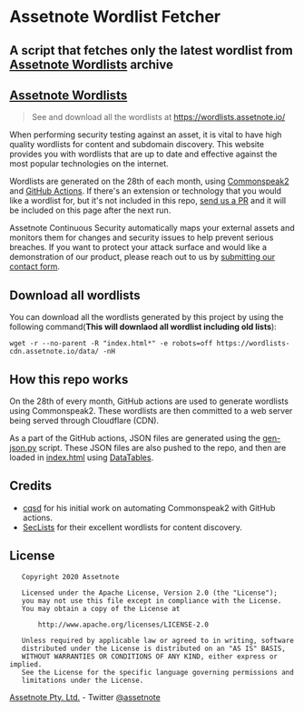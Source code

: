 # Assetnote Wordlist Fetcher

## A script that fetches only the latest wordlist from [Assetnote Wordlists](https://wordlists.assetnote.io) archive


[Assetnote Wordlists](https://wordlists.assetnote.io)
--------------------

> See and download all the wordlists at https://wordlists.assetnote.io/

When performing security testing against an asset, it is vital to have high quality wordlists for content and subdomain discovery. This website provides you with wordlists that are up to date and effective against the most popular technologies on the internet.

Wordlists are generated on the 28th of each month, using [Commonspeak2](https://github.com/assetnote/commonspeak2/) and [GitHub Actions](https://github.com/assetnote/wordlists/actions). If there's an extension or technology that you would like a wordlist for, but it's not included in this repo, [send us a PR](https://github.com/assetnote/wordlists/blob/master/.github/workflows/wordlists.yml) and it will be included on this page after the next run.

Assetnote Continuous Security automatically maps your external assets and monitors them for changes and security issues to help prevent serious breaches. If you want to protect your attack surface and would like a demonstration of our product, please reach out to us by [submitting our contact form](https://assetnote.io/#signup).

Download all wordlists
----------------------

You can download all the wordlists generated by this project by using the following command(**This will downlaod all wordlist including old lists**):

```
wget -r --no-parent -R "index.html*" -e robots=off https://wordlists-cdn.assetnote.io/data/ -nH
```

How this repo works
-------------------

On the 28th of every month, GitHub actions are used to generate wordlists using Commonspeak2. These wordlists are then committed to a web server being served through Cloudflare (CDN).

As a part of the GitHub actions, JSON files are generated using the [gen-json.py](https://github.com/assetnote/wordlists/blob/master/gen-json.py) script. These JSON files are also pushed to the repo, and then are loaded in [index.html](https://github.com/assetnote/wordlists/blob/master/index.html) using [DataTables](https://datatables.net/).

Credits
-------

- [cqsd](https://github.com/cqsd/daily-commonspeak2) for his initial work on automating Commonspeak2 with GitHub actions.
- [SecLists](https://github.com/danielmiessler/SecLists/tree/master/Discovery/Web-Content) for their excellent wordlists for content discovery.

License
-------

```
   Copyright 2020 Assetnote

   Licensed under the Apache License, Version 2.0 (the "License");
   you may not use this file except in compliance with the License.
   You may obtain a copy of the License at

       http://www.apache.org/licenses/LICENSE-2.0

   Unless required by applicable law or agreed to in writing, software
   distributed under the License is distributed on an "AS IS" BASIS,
   WITHOUT WARRANTIES OR CONDITIONS OF ANY KIND, either express or implied.
   See the License for the specific language governing permissions and
   limitations under the License.
```

[Assetnote Pty. Ltd.](https://assetnote.io/) - Twitter [@assetnote](https://twitter.com/assetnote)